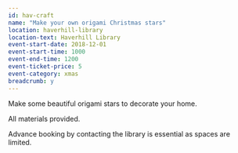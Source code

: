 ```yaml
---
id: hav-craft
name: "Make your own origami Christmas stars"
location: haverhill-library
location-text: Haverhill Library
event-start-date: 2018-12-01
event-start-time: 1000
event-end-time: 1200
event-ticket-price: 5
event-category: xmas
breadcrumb: y
---
```


Make some beautiful origami stars to decorate your home.

All materials provided.

Advance booking by contacting the library is essential as spaces are limited.
